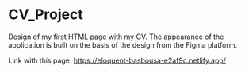 # CV_Project

Design of my first HTML page with my CV. The appearance of the application is built on the basis of the design from the Figma platform. 

Link with this page: https://eloquent-basbousa-e2af9c.netlify.app/
